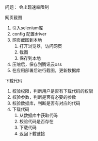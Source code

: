 
问题： 会出现速率限制



网页截图
1. 引入selenium库
2. config 配置driver
3. 网页截图到本地
   1. 打开浏览器，访问网页
   2. 截图
   3. 保存到本地
4. 压缩后，保存到腾讯云oss
5. 在应用部署后进行截图，更新数据库


下载代码
1. 校验权限，判断用户是否有下载代码的权限
2. 校验参数，判断是否有必要的参数
3. 校验数据库，判断是否有对应的代码
4. 下载代码
   1. 从数据库中获取代码
   2. 校验代码是否存在
   3. 下载代码
   4. 返回下载链接